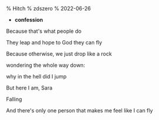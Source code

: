 % Hitch
% zdszero
% 2022-06-26

* **confession**

Because that's what people do

They leap and hope to God they can fly

Because otherwise, we just drop like a rock

wondering the whole way down:

why in the hell did I jump

But here I am, Sara

Falling

And there's only one person that makes me feel like I can fly
